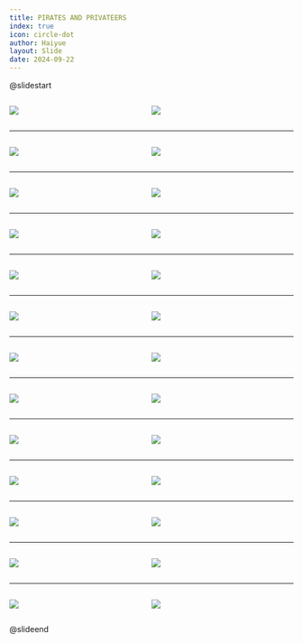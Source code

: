 ```yaml
---
title: PIRATES AND PRIVATEERS
index: true
icon: circle-dot
author: Haiyue
layout: Slide
date: 2024-09-22
---
```

 
@slidestart

<div style="display:flex">
<div style="flex:1">

![](https://raw.githubusercontent.com/yclord/reading/refs/heads/master/english/Level-W/PIRATES%20AND%20PRIVATEERS/001.webp)
</div>
<div style="flex:1">

![](https://raw.githubusercontent.com/yclord/reading/refs/heads/master/english/Level-W/PIRATES%20AND%20PRIVATEERS/002.webp)
</div>
</div>

---

<div style="display:flex">
<div style="flex:1">

![](https://raw.githubusercontent.com/yclord/reading/refs/heads/master/english/Level-W/PIRATES%20AND%20PRIVATEERS/003.webp)
</div>
<div style="flex:1">

![](https://raw.githubusercontent.com/yclord/reading/refs/heads/master/english/Level-W/PIRATES%20AND%20PRIVATEERS/004.webp)
</div>
</div>

---

<div style="display:flex">
<div style="flex:1">

![](https://raw.githubusercontent.com/yclord/reading/refs/heads/master/english/Level-W/PIRATES%20AND%20PRIVATEERS/005.webp)
</div>
<div style="flex:1">

![](https://raw.githubusercontent.com/yclord/reading/refs/heads/master/english/Level-W/PIRATES%20AND%20PRIVATEERS/006.webp)
</div>
</div>

---

<div style="display:flex">
<div style="flex:1">

![](https://raw.githubusercontent.com/yclord/reading/refs/heads/master/english/Level-W/PIRATES%20AND%20PRIVATEERS/007.webp)
</div>
<div style="flex:1">

![](https://raw.githubusercontent.com/yclord/reading/refs/heads/master/english/Level-W/PIRATES%20AND%20PRIVATEERS/008.webp)
</div>
</div>

---

<div style="display:flex">
<div style="flex:1">

![](https://raw.githubusercontent.com/yclord/reading/refs/heads/master/english/Level-W/PIRATES%20AND%20PRIVATEERS/009.webp)
</div>
<div style="flex:1">

![](https://raw.githubusercontent.com/yclord/reading/refs/heads/master/english/Level-W/PIRATES%20AND%20PRIVATEERS/010.webp)
</div>
</div>

---

<div style="display:flex">
<div style="flex:1">

![](https://raw.githubusercontent.com/yclord/reading/refs/heads/master/english/Level-W/PIRATES%20AND%20PRIVATEERS/011.webp)
</div>
<div style="flex:1">

![](https://raw.githubusercontent.com/yclord/reading/refs/heads/master/english/Level-W/PIRATES%20AND%20PRIVATEERS/012.webp)
</div>
</div>

---

<div style="display:flex">
<div style="flex:1">

![](https://raw.githubusercontent.com/yclord/reading/refs/heads/master/english/Level-W/PIRATES%20AND%20PRIVATEERS/013.webp)
</div>
<div style="flex:1">

![](https://raw.githubusercontent.com/yclord/reading/refs/heads/master/english/Level-W/PIRATES%20AND%20PRIVATEERS/014.webp)
</div>
</div>

---

<div style="display:flex">
<div style="flex:1">

![](https://raw.githubusercontent.com/yclord/reading/refs/heads/master/english/Level-W/PIRATES%20AND%20PRIVATEERS/015.webp)
</div>
<div style="flex:1">

![](https://raw.githubusercontent.com/yclord/reading/refs/heads/master/english/Level-W/PIRATES%20AND%20PRIVATEERS/016.webp)
</div>
</div>

---

<div style="display:flex">
<div style="flex:1">

![](https://raw.githubusercontent.com/yclord/reading/refs/heads/master/english/Level-W/PIRATES%20AND%20PRIVATEERS/017.webp)
</div>
<div style="flex:1">

![](https://raw.githubusercontent.com/yclord/reading/refs/heads/master/english/Level-W/PIRATES%20AND%20PRIVATEERS/018.webp)
</div>
</div>

---

<div style="display:flex">
<div style="flex:1">

![](https://raw.githubusercontent.com/yclord/reading/refs/heads/master/english/Level-W/PIRATES%20AND%20PRIVATEERS/019.webp)
</div>
<div style="flex:1">

![](https://raw.githubusercontent.com/yclord/reading/refs/heads/master/english/Level-W/PIRATES%20AND%20PRIVATEERS/020.webp)
</div>
</div>

---

<div style="display:flex">
<div style="flex:1">

![](https://raw.githubusercontent.com/yclord/reading/refs/heads/master/english/Level-W/PIRATES%20AND%20PRIVATEERS/021.webp)
</div>
<div style="flex:1">

![](https://raw.githubusercontent.com/yclord/reading/refs/heads/master/english/Level-W/PIRATES%20AND%20PRIVATEERS/022.webp)
</div>
</div>

---

<div style="display:flex">
<div style="flex:1">

![](https://raw.githubusercontent.com/yclord/reading/refs/heads/master/english/Level-W/PIRATES%20AND%20PRIVATEERS/023.webp)
</div>
<div style="flex:1">

![](https://raw.githubusercontent.com/yclord/reading/refs/heads/master/english/Level-W/PIRATES%20AND%20PRIVATEERS/024.webp)
</div>
</div>

---

<div style="display:flex">
<div style="flex:1">

![](https://raw.githubusercontent.com/yclord/reading/refs/heads/master/english/Level-W/PIRATES%20AND%20PRIVATEERS/025.webp)
</div>
<div style="flex:1">

![](https://raw.githubusercontent.com/yclord/reading/refs/heads/master/english/Level-W/PIRATES%20AND%20PRIVATEERS/026.webp)
</div>
</div>

@slideend